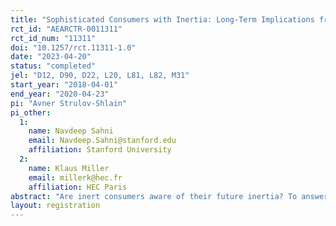 ```yaml
---
title: "Sophisticated Consumers with Inertia: Long-Term Implications from a Large-Scale Field Experiment"
rct_id: "AEARCTR-0011311"
rct_id_num: "11311"
doi: "10.1257/rct.11311-1.0"
date: "2023-04-20"
status: "completed"
jel: "D12, D90, D22, L20, L81, L82, M31"
start_year: "2018-04-01"
end_year: "2020-04-23"
pi: "Avner Strulov-Shlain"
pi_other:
  1:
    name: Navdeep Sahni
    email: Navdeep.Sahni@stanford.edu
    affiliation: Stanford University
  2:
    name: Klaus Miller
    email: millerk@hec.fr
    affiliation: HEC Paris
abstract: "Are inert consumers aware of their future inertia? To answer this we run a field experiment that offers two million readers of a European newspaper auto-renewing or auto-canceling contracts. We find consumers are inert yet anticipate and account for their inertia: offering auto-renewing contracts lowers subscriptions by 24% and reduces subscribers by 10% over two years; most of the inert readers preempt inertia. Consumers' inertia impact on market outcomes depends on consumers’ overall awareness of it, which is often ignored by the literature, firms, and policy makers. In our context, consumer sophistication limits the firm from exploiting their behavioral limitations."
layout: registration
---
```


